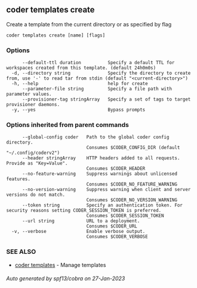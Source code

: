 ## coder templates create

Create a template from the current directory or as specified by flag

```
coder templates create [name] [flags]
```

### Options

```
      --default-ttl duration          Specify a default TTL for workspaces created from this template. (default 24h0m0s)
  -d, --directory string              Specify the directory to create from, use '-' to read tar from stdin (default "<current-directory>")
  -h, --help                          help for create
      --parameter-file string         Specify a file path with parameter values.
      --provisioner-tag stringArray   Specify a set of tags to target provisioner daemons.
  -y, --yes                           Bypass prompts
```

### Options inherited from parent commands

```
      --global-config coder   Path to the global coder config directory.
                              Consumes $CODER_CONFIG_DIR (default "~/.config/coderv2")
      --header stringArray    HTTP headers added to all requests. Provide as "Key=Value".
                              Consumes $CODER_HEADER
      --no-feature-warning    Suppress warnings about unlicensed features.
                              Consumes $CODER_NO_FEATURE_WARNING
      --no-version-warning    Suppress warning when client and server versions do not match.
                              Consumes $CODER_NO_VERSION_WARNING
      --token string          Specify an authentication token. For security reasons setting CODER_SESSION_TOKEN is preferred.
                              Consumes $CODER_SESSION_TOKEN
      --url string            URL to a deployment.
                              Consumes $CODER_URL
  -v, --verbose               Enable verbose output.
                              Consumes $CODER_VERBOSE
```

### SEE ALSO

- [coder templates](coder_templates.md) - Manage templates

###### Auto generated by spf13/cobra on 27-Jan-2023
